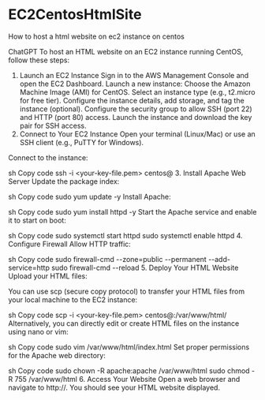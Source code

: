 # EC2CentosHtmlSite
How to host a html website on ec2 instance on centos


ChatGPT
To host an HTML website on an EC2 instance running CentOS, follow these steps:

1. Launch an EC2 Instance
Sign in to the AWS Management Console and open the EC2 Dashboard.
Launch a new instance:
Choose the Amazon Machine Image (AMI) for CentOS.
Select an instance type (e.g., t2.micro for free tier).
Configure the instance details, add storage, and tag the instance (optional).
Configure the security group to allow SSH (port 22) and HTTP (port 80) access.
Launch the instance and download the key pair for SSH access.
2. Connect to Your EC2 Instance
Open your terminal (Linux/Mac) or use an SSH client (e.g., PuTTY for Windows).

Connect to the instance:

sh
Copy code
ssh -i <your-key-file.pem> centos@<your-instance-public-ip>
3. Install Apache Web Server
Update the package index:

sh
Copy code
sudo yum update -y
Install Apache:

sh
Copy code
sudo yum install httpd -y
Start the Apache service and enable it to start on boot:

sh
Copy code
sudo systemctl start httpd
sudo systemctl enable httpd
4. Configure Firewall
Allow HTTP traffic:

sh
Copy code
sudo firewall-cmd --zone=public --permanent --add-service=http
sudo firewall-cmd --reload
5. Deploy Your HTML Website
Upload your HTML files:

You can use scp (secure copy protocol) to transfer your HTML files from your local machine to the EC2 instance:

sh
Copy code
scp -i <your-key-file.pem> <path-to-your-html-files> centos@<your-instance-public-ip>:/var/www/html/
Alternatively, you can directly edit or create HTML files on the instance using nano or vim:

sh
Copy code
sudo vim /var/www/html/index.html
Set proper permissions for the Apache web directory:

sh
Copy code
sudo chown -R apache:apache /var/www/html
sudo chmod -R 755 /var/www/html
6. Access Your Website
Open a web browser and navigate to http://<your-instance-public-ip>. You should see your HTML website displayed.
